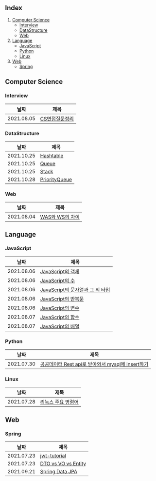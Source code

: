 ## Index
1. [Computer Science](#computer-science)  
    - [Interview](#interview)
    - [DataStructure](#datastructure)
    - [Web](#web)
2. [Language](#language)
    - [JavaScript](#javascript)
    - [Python](#python)
    - [Linux](#linux)    
3. [Web](#web)
    - [Spring](#spring)

## Computer Science
### Interview
|날짜|제목|
|---|---|
|2021.08.05|[CS면접질문정리](https://github.com/kimmy01/Today.I.Learned/blob/main/CS/CS%EB%A9%B4%EC%A0%91%EC%A7%88%EB%AC%B8%EC%A0%95%EB%A6%AC.md)|

### DataStructure
|날짜|제목|
|---|---|
|2021.10.25|[Hashtable](https://github.com/kimmy01/Today.I.Learned/blob/main/DataStructure/Hashtable.md)|
|2021.10.25|[Queue](https://github.com/kimmy01/Today.I.Learned/blob/main/DataStructure/Queue.md)|
|2021.10.25|[Stack](https://github.com/kimmy01/Today.I.Learned/blob/main/DataStructure/Stack.md)|
|2021.10.28|[PriorityQueue](https://github.com/kimmy01/Today.I.Learned/blob/main/DataStructure/PriorityQueue.md)|

### Web
|날짜|제목|
|---|---|
|2021.08.04|[WAS와 WS의 차이](https://github.com/kimmy01/Today.I.Learned/blob/main/Web/WAS%EC%99%80%20WS%EC%9D%98%20%EC%B0%A8%EC%9D%B4.md)|

## Language
### JavaScript
|날짜|제목|
|---|---|
|2021.08.06|[JavaScript의 객체](https://github.com/kimmy01/Today.I.Learned/blob/main/JavaScript/JavaScript%EC%9D%98%20%EA%B0%9D%EC%B2%B4.md)|
|2021.08.06|[JavaScript의 수](https://github.com/kimmy01/Today.I.Learned/commits/main/JavaScript/JavaScript%EC%9D%98%20%EC%88%98.md)|
|2021.08.06|[JavaScript의 문자열과 그 외 타입](https://github.com/kimmy01/Today.I.Learned/blob/main/JavaScript/JavaScript%EC%9D%98%20%EB%AC%B8%EC%9E%90%EC%97%B4%EA%B3%BC%20%EA%B7%B8%20%EC%99%B8%20%ED%83%80%EC%9E%85.md)|
|2021.08.06|[JavaScript의 반복문](https://github.com/kimmy01/Today.I.Learned/blob/main/JavaScript/JavaScript%EC%9D%98%20%EB%B0%98%EB%B3%B5%EB%AC%B8.md)|
|2021.08.06|[JavaScript의 변수](https://github.com/kimmy01/Today.I.Learned/blob/main/JavaScript/JavaScript%EC%9D%98%20%EB%B3%80%EC%88%98.md)|
|2021.08.07|[JavaScript의 함수](https://github.com/kimmy01/Today.I.Learned/blob/main/JavaScript/JavaScript%EC%9D%98%20%ED%95%A8%EC%88%98.md)|
|2021.08.07|[JavaScript의 배열](https://github.com/kimmy01/Today.I.Learned/blob/main/JavaScript/JavaScript%EC%9D%98%20%EB%B0%B0%EC%97%B4.md)|

### Python
|날짜|제목|
|---|---|
|2021.07.30|[공공데이터 Rest api로 받아와서 mysql에 insert하기](https://github.com/kimmy01/Today.I.Learned/blob/main/Python/%EA%B3%B5%EA%B3%B5%EB%8D%B0%EC%9D%B4%ED%84%B0%20Rest%20api%EB%A1%9C%20%EB%B0%9B%EC%95%84%EC%99%80%EC%84%9C%20mysql%EC%97%90%20insert%ED%95%98%EA%B8%B0.py)|

### Linux
|날짜|제목|
|---|---|
|2021.07.28|[리눅스 주요 명령어](https://github.com/kimmy01/Today.I.Learned/blob/main/Linux/%EB%A6%AC%EB%88%85%EC%8A%A4%20%EC%A3%BC%EC%9A%94%20%EB%AA%85%EB%A0%B9%EC%96%B4.md)|

## Web
### Spring
|날짜|제목|
|---|---|
|2021.07.23|[jwt-tutorial](https://github.com/kimmy01/Today.I.Learned/tree/main/Spring/jwt-tutorial)|
|2021.07.23|[DTO vs VO vs Entity](https://github.com/kimmy01/Today.I.Learned/blob/main/Spring/DTO%20vs%20VO%20vs%20Entity.md)|
|2021.09.21|[Spring Data JPA](https://github.com/kimmy01/Today.I.Learned/blob/main/Spring/Spring%20Data%20JPA.md)|
